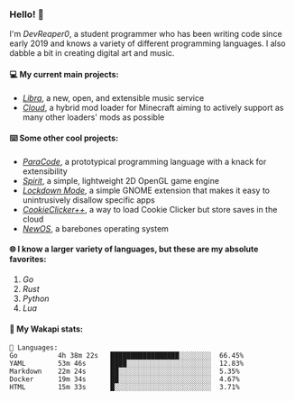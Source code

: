 ### Hello! 👋

I'm _DevReaper0_, a student programmer who has been writing code since early 2019 and knows a variety of different programming languages. I also dabble a bit in creating digital art and music.

#### 💻 My current main projects:

-   _[Libra](https://github.com/LibraMusic)_, a new, open, and extensible music service
-   _[Cloud](https://github.com/CloudLoaderMC/CloudLoader)_, a hybrid mod loader for Minecraft aiming to actively support as many other loaders' mods as possible

#### ⌨️ Some other cool projects:

-   _[ParaCode](https://github.com/ParaCodeLang/ParaCode)_, a prototypical programming language with a knack for extensibility
-   _[Spirit](https://gitlab.com/DevReaper0/SpiritEngine)_, a simple, lightweight 2D OpenGL game engine
-   _[Lockdown Mode](https://github.com/DevReaper0/GNOME-LockdownMode)_, a simple GNOME extension that makes it easy to unintrusively disallow specific apps
-   _[CookieClicker++](https://github.com/DevReaper0/CookieClickerPlusPlus)_, a way to load Cookie Clicker but store saves in the cloud
-   _[NewOS](https://github.com/DevReaper0/NewOS)_, a barebones operating system

#### 🌐 I know a larger variety of languages, but these are my absolute favorites:

1. _Go_
2. _Rust_
3. _Python_
4. _Lua_

#### 📡 My Wakapi stats:

```text
💾 Languages:
Go          4h 38m 22s   █████████████████░░░░░░░░  66.45%
YAML        53m 46s      ████░░░░░░░░░░░░░░░░░░░░░  12.83%
Markdown    22m 24s      ██░░░░░░░░░░░░░░░░░░░░░░░  5.35%
Docker      19m 34s      ██░░░░░░░░░░░░░░░░░░░░░░░  4.67%
HTML        15m 33s      █░░░░░░░░░░░░░░░░░░░░░░░░  3.71%
```
